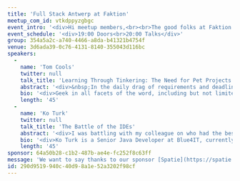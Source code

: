 ```yaml
---
title: 'Full Stack Antwerp at Faktion'
meetup_com_id: vtkdppyzgbgc
event_intro: '<div>Hi meetup members,<br><br>The good folks at Faktion are kind enough to host our 4th meetup of the year. They are located near MAS. We have two cool talks lined up for you. Tom Cools will talk on the importance of pet projects and how they can keep you motivated. Ko Turk will tell us all about the differences between IDEs.<br><br>Faktion is so kind to provide us with sandwiches and drinks so you can come hungry and thirsty!</div>'
event_schedule: '<div>19:00 Doors<br>20:00 Talks</div>'
group: 354a5a2c-a740-4466-a8da-b41321b4754f
venue: 3d6ada39-0c76-4131-8140-355043d116bc
speakers:
  -
    name: 'Tom Cools'
    twitter: null
    talk_title: 'Learning Through Tinkering: The Need for Pet Projects'
    abstract: '<div>&nbsp;In the daily drag of requirements and deadlines we often forget to take the time for the fun stuff. Yet it’s these “just for fun” projects that inspire us at our jobs.<br><br></div><div>I will share the paths I have taken to inspire myself in the quest for new pet projects.<br><br></div><div>There will be code and geek references!</div>'
    bio: '<div>Geek in all facets of the word, including but not limited to boardgames, comic books and programming. Developer without borders, both geographically and technically. Active as a consultant, usually for some of the biggest financial institutions in both Belgium and The Netherlands. Next to that I am trainer/teacher who loves to share not only knowledge but also passion for our craft</div>'
    length: '45'
  -
    name: 'Ko Turk'
    twitter: null
    talk_title: 'The Battle of the IDEs'
    abstract: '<div>I was battling with my colleague on who had the best IDE! Like a Pokemon Battle he revealed his Pokeball and said “Eclipse, I choose you”! And I was opening my Pokeball and IntelliJ was coming out of it! Which Pokemon will win? The one which is the most productive (for you)!</div><div><br></div><div>By comparing Pokemon with IDEs, I am showing you the best features. All based on solid research (675 responses). You ever seen the pair programming modus of Visual Studio Code? Or the Pull Request plugin of IntelliJ (for Github)? With a lot of fun and some video''s I will show you all cool features you definitely need to see!</div>'
    bio: '<div>Ko Turk is a Senior Java Developer at Blue4IT, currently he is working for one of the biggest banks of the Netherlands. He loves to go full stack, creating backend microservices and frontend web applications. Because he likes to know everything about Java, you can find him regularly at the UtrechtJUG or other conferences. As a speaker he wants to share his knowledge about the cool features that different IDEs can bring to you!</div>'
    length: '45'
sponsor: 64a50b28-c1b2-487b-ae4e-fc252f8c63ff
message: 'We want to say thanks to our sponsor [Spatie](https://spatie.be/). Be sure to take a look at [all the open source PHP and Laravel packages](https://spatie.be/open-source/packages) they have created.'
id: 290d9519-940c-40d9-8a1e-52a3202f98cf
---
```

